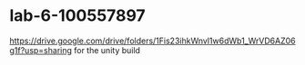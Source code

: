 # lab-6-100557897
https://drive.google.com/drive/folders/1Fis23ihkWnvl1w6dWb1_WrVD6AZ06g1f?usp=sharing for the unity build
